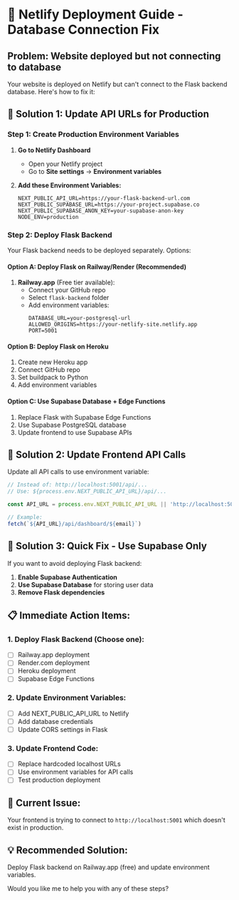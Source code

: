 # 🚀 Netlify Deployment Guide - Database Connection Fix

## Problem: Website deployed but not connecting to database

Your website is deployed on Netlify but can't connect to the Flask backend database. Here's how to fix it:

## 🔧 Solution 1: Update API URLs for Production

### Step 1: Create Production Environment Variables

1. **Go to Netlify Dashboard**
   - Open your Netlify project
   - Go to **Site settings** → **Environment variables**

2. **Add these Environment Variables:**
   ```
   NEXT_PUBLIC_API_URL=https://your-flask-backend-url.com
   NEXT_PUBLIC_SUPABASE_URL=https://your-project.supabase.co
   NEXT_PUBLIC_SUPABASE_ANON_KEY=your-supabase-anon-key
   NODE_ENV=production
   ```

### Step 2: Deploy Flask Backend

Your Flask backend needs to be deployed separately. Options:

#### Option A: Deploy Flask on Railway/Render (Recommended)
1. **Railway.app** (Free tier available):
   - Connect your GitHub repo
   - Select `flask-backend` folder
   - Add environment variables:
     ```
     DATABASE_URL=your-postgresql-url
     ALLOWED_ORIGINS=https://your-netlify-site.netlify.app
     PORT=5001
     ```

#### Option B: Deploy Flask on Heroku
1. Create new Heroku app
2. Connect GitHub repo
3. Set buildpack to Python
4. Add environment variables

#### Option C: Use Supabase Database + Edge Functions
1. Replace Flask with Supabase Edge Functions
2. Use Supabase PostgreSQL database
3. Update frontend to use Supabase APIs

## 🔧 Solution 2: Update Frontend API Calls

Update all API calls to use environment variable:

```typescript
// Instead of: http://localhost:5001/api/...
// Use: ${process.env.NEXT_PUBLIC_API_URL}/api/...

const API_URL = process.env.NEXT_PUBLIC_API_URL || 'http://localhost:5001';

// Example:
fetch(`${API_URL}/api/dashboard/${email}`)
```

## 🔧 Solution 3: Quick Fix - Use Supabase Only

If you want to avoid deploying Flask backend:

1. **Enable Supabase Authentication**
2. **Use Supabase Database** for storing user data
3. **Remove Flask dependencies**

## 📋 Immediate Action Items:

### 1. Deploy Flask Backend (Choose one):
- [ ] Railway.app deployment
- [ ] Render.com deployment  
- [ ] Heroku deployment
- [ ] Supabase Edge Functions

### 2. Update Environment Variables:
- [ ] Add NEXT_PUBLIC_API_URL to Netlify
- [ ] Add database credentials
- [ ] Update CORS settings in Flask

### 3. Update Frontend Code:
- [ ] Replace hardcoded localhost URLs
- [ ] Use environment variables for API calls
- [ ] Test production deployment

## 🚨 Current Issue:
Your frontend is trying to connect to `http://localhost:5001` which doesn't exist in production.

## 💡 Recommended Solution:
Deploy Flask backend on Railway.app (free) and update environment variables.

Would you like me to help you with any of these steps?